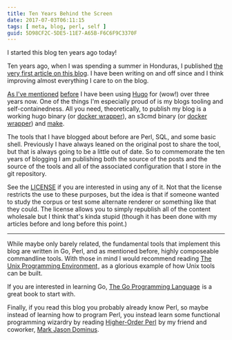 ```yaml
---
title: Ten Years Behind the Screen
date: 2017-07-03T06:11:15
tags: [ meta, blog, perl, self ]
guid: 5D98CF2C-5DE5-11E7-A65B-F6C6F9C3370F
---
```

I started this blog ten years ago today!

<!--more-->

Ten years ago, when I was spending a summer in Honduras, I published
[the very first article on this blog][first].  I have been writing on and off since
and I think improving almost everything I care to on the blog.

[As I've mentioned][2] [before][3] I have been using [Hugo][4] for (wow!) over
three years now.  One of the things I'm especially proud of is my blogs tooling
and self-containedness.  All you need, theoretically, to publish my blog is a
working hugo binary (or [docker wrapper][5]), an s3cmd binary (or [docker
wrapper][6]) and [make][make].

The tools that I have blogged about before are Perl, SQL, and some basic shell.
Previously I have always leaned on the original post to share the tool, but that
is always going to be a little out of date.  So to commemorate the ten years of
blogging I am publishing both the source of the posts and the source of the
tools and all of the associated configuration that I store in the git
repository.

See the [LICENSE][license] if you are interested in using any of it.  Not that the
license restricts the use to these purposes, but the idea is that if someone
wanted to study the corpus or test some alternate renderer or something like
that they could.  The license allows you to simply republish all of the content
wholesale but I think that's kinda stupid (though it has been done with my
articles before and long before this point.)

---

While maybe only barely related, the fundamental tools that implement this blog
are written in Go, Perl, and as mentioned before, highly composeable commandline
tools.  With those in mind I would recommend reading <a
target="_blank"
href="https://www.amazon.com/gp/product/013937681X/ref=as_li_tl?ie=UTF8&camp=1789&creative=9325&creativeASIN=013937681X&linkCode=as2&tag=afoolishmanif-20&linkId=cecea11ea25b6635dd78601d2ec1abef">The
Unix Programming Environment</a><img
src="//ir-na.amazon-adsystem.com/e/ir?t=afoolishmanif-20&l=am2&o=1&a=013937681X"
width="1" height="1" border="0" alt="" style="border:none !important; margin:0px
!important;" />, as a glorious example of how Unix tools can be built.

If you are interested in learning Go, <a target="_blank"
href="https://www.amazon.com/gp/product/0134190440/ref=as_li_tl?ie=UTF8&camp=1789&creative=9325&creativeASIN=0134190440&linkCode=as2&tag=afoolishmanif-20&linkId=8f70cf088a620f391bd4dd01ab18bad2">The
Go Programming Language</a><img
src="//ir-na.amazon-adsystem.com/e/ir?t=afoolishmanif-20&l=am2&o=1&a=0134190440"
width="1" height="1" border="0" alt="" style="border:none !important; margin:0px
!important;" /> is a great book to start with.

Finally, if you read this blog you probably already know Perl, so maybe instead
of learning how to program Perl, you instead learn some functional programming
wizardry by reading <a target="_blank"
href="https://www.amazon.com/gp/product/1558607013/ref=as_li_tl?ie=UTF8&camp=1789&creative=9325&creativeASIN=1558607013&linkCode=as2&tag=afoolishmanif-20&linkId=9f6d14417fed8ac38b01ab852d22fcaf">Higher-Order
Perl</a><img
src="//ir-na.amazon-adsystem.com/e/ir?t=afoolishmanif-20&l=am2&o=1&a=1558607013"
width="1" height="1" border="0" alt="" style="border:none !important; margin:0px
!important;" /> by my friend and coworker, [Mark Jason
Dominus](http://www.plover.com/).

[first]: /posts/on-the-validity-of-taking-nine-credit-hours-in-half-a-summer/
[2]: /posts/hugo/
[3]: /posts/hugo-unix-vim-integration/
[4]: https://gohugo.io/
[5]: https://github.com/frioux/hugo.dkr
[6]: https://github.com/frioux/s3cmd.dkr
[license]: https://github.com/frioux/blog/blob/master/LICENSE.md
[make]: http://pubs.opengroup.org/onlinepubs/9699919799/utilities/make.html
